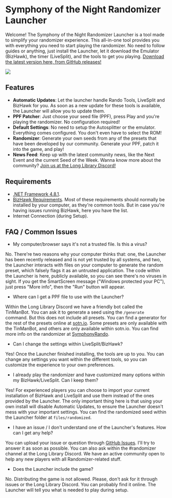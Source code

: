 # Symphony of the Night Randomizer Launcher

Welcome! The Symphony of the Night Randomizer Launcher is a tool made to simplify your randomizer experience. This all-in-one tool provides you with everything you need to start playing the randomizer. No need to follow guides or anything, just install the Launcher, let it download the Emulator (BizHawk), the timer (LiveSplit), and the tools to get you playing. [Download the latest version here, from GitHub releases!](https://github.com/LuciaRolon/SotNRandomizerLauncher/releases)

![](https://i.imgur.com/o8nsnqu.png)

## Features

- **Automatic Updates**: Let the launcher handle Rando Tools, LiveSplit and BizHawk for you. As soon as a new update for these tools is available, the Launcher will allow you to update them.
- **PPF Patcher**: Just choose your seed file (PPF), press Play and you're playing the randomizer. No configuration required!
- **Default Settings**: No need to setup the Autosplitter or the emulator. Everything comes configured. You don't even have to select the ROM!
- **Randomizer**: Generate your own seeds from any of the presets that have been developed by our community. Generate your PPF, patch it into the game, and play!
- **News Feed**: Keep up with the latest community news, like the Next Event and the current Seed of the Week. Wanna know more about the community? [Join us at the Long Library Discord!](https://discord.gg/7c22uzVgFE "Join us at the Long Library Discord!")

## Requirements
- [.NET Framework 4.8.1](https://dotnet.microsoft.com/download/dotnet-framework/net481 ".NET Framework 4.8.1").
- [BizHawk Requirements](https://github.com/TASEmulators/BizHawk-Prereqs/blob/2.4.8_1/dist/info.txt "BizHawk Requirements"). Most of these requirements should normally be installed by your computer, as they're common tools. But in case you're having issues running BizHawk, here you have the list.
- Internet Connection (during Setup).


## FAQ / Common Issues

- My computer/browser says it's not a trusted file. Is this a virus?

No. There're two reasons why your computer thinks that: one, the Launcher has been recently released and is not yet trusted by all systems, and two, the Launcher interacts with files on your computer to generate the random preset, which falsely flags it as an untrusted application. The code within the Launcher is here, publicly available, so you can see there's no viruses in sight. If you get the SmartScreen message ("Windows protected your PC"), just press "More info", then the "Run" button will appear.

- Where can I get a PPF file to use with the Launcher?

Within the Long Library Discord we have a friendly bot called the TinManBot. You can ask it to generate a seed using the `/generate` command. But this does not include all presets. You can find a generator for the rest of the presets online at [sotn.io](https://sotn.io/ "sotn.io"). Some presets are only available with the TinManBot, and others are only available within sotn.io. You can find more info on the randomizer at [SymphonyRando](https://www.symphonyrando.fun/ "SymphonyRando").

- Can I change the settings within LiveSplit/BizHawk?

Yes! Once the Launcher finished installing, the tools are up to you. You can change any settings you want within the different tools, so you can customize the experience to your own preferences.

- I already play the randomizer and have customized many options within my BizHawk/LiveSplit. Can I keep them?

Yes! For experienced players you can choose to import your current installation of BizHawk and LiveSplit and use them instead of the ones provided by the Launcher. The only important thing here is that using your own install will disable Automatic Updates, to ensure the Launcher doesn't mess with your important settings. You can find the randomized seed within the Launcher folder at `files/randomized`.

- I have an issue / I don't understand one of the Launcher's features. How can I get any help?

You can upload your issue or question through [GitHub Issues](https://github.com/LuciaRolon/SotNRandomizerLauncher/issues "GitHub Issues"). I'll try to answer it as soon as possible. You can also ask within the #randomizer channel at the Long Library Discord. We have an active community open to help any new players with all Randomizer-related stuff.

- Does the Launcher include the game?

No. Distributing the game is not allowed. Please, don't ask for it through issues or the Long Library Discord. You can probably find it online. The Launcher will tell you what is needed to play during setup.
